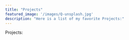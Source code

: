 ```yaml
---
title: "Projects"
featured_image: '/images/Q-unsplash.jpg'
description: "Here is a list of my favorite Projects:"
---
```


Projects:
